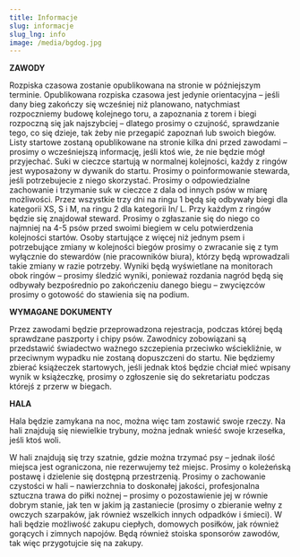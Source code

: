 ```yaml
---
title: Informacje
slug: informacje
slug_lng: info
image: /media/bgdog.jpg
---
```

**ZAWODY**

Rozpiska czasowa zostanie opublikowana na stronie w późniejszym terminie.
Opublikowana rozpiska czasowa jest jedynie orientacyjna – jeśli dany bieg zakończy
się wcześniej niż planowano, natychmiast rozpoczniemy budowę kolejnego toru, a
zapoznania z torem i biegi rozpoczną się jak najszybciej – dlatego prosimy o
czujność, sprawdzanie tego, co się dzieje, tak żeby nie przegapić zapoznań lub
swoich biegów.
Listy startowe zostaną opublikowane na stronie kilka dni przed zawodami – prosimy
o wcześniejszą informację, jeśli ktoś wie, że nie będzie mógł przyjechać.
Suki w cieczce startują w normalnej kolejności, każdy z ringów jest wyposażony w
dywanik do startu. Prosimy o poinformowanie stewarda, jeśli potrzebujecie z niego
skorzystać. Prosimy o odpowiedzialne zachowanie i trzymanie suk w cieczce z dala
od innych psów w miarę możliwości.
Przez wszystkie trzy dni na ringu 1 będą się odbywały biegi dla kategorii XS, S i M,
na ringu 2 dla kategorii In/ L.
Przy każdym z ringów będzie się znajdował steward. Prosimy o zgłaszanie się do
niego co najmniej na 4-5 psów przed swoimi biegiem w celu potwierdzenia kolejności
startów. Osoby startujące z więcej niż jednym psem i potrzebujące zmiany w
kolejności biegów prosimy o zwracanie się z tym wyłącznie do stewardów (nie
pracowników biura), którzy będą wprowadzali takie zmiany w razie potrzeby.
Wyniki będą wyświetlane na monitorach obok ringów – prosimy śledzić wyniki,
ponieważ rozdania nagród będą się odbywały bezpośrednio po zakończeniu danego
biegu – zwycięzców prosimy o gotowość do stawienia się na podium.


**WYMAGANE DOKUMENTY**

Przez zawodami będzie przeprowadzona rejestracja, podczas której będą
sprawdzane paszporty i chipy psów. Zawodnicy zobowiązani są przedstawić
świadectwo ważnego szczepienia przeciwko wściekliźnie, w przeciwnym wypadku
nie zostaną dopuszczeni do startu.
Nie będziemy zbierać książeczek startowych, jeśli jednak ktoś będzie chciał mieć
wpisany wynik w książeczkę, prosimy o zgłoszenie się do sekretariatu podczas
którejś z przerw w biegach.

**HALA**

Hala będzie zamykana na noc, można więc tam zostawić swoje rzeczy.
Na hali znajdują się niewielkie trybuny, można jednak wnieść swoje krzesełka, jeśli
ktoś woli.

W hali znajdują się trzy szatnie, gdzie można trzymać psy – jednak ilość miejsca jest
ograniczona, nie rezerwujemy też miejsc. Prosimy o koleżeńską postawę i dzielenie
się dostępną przestrzenią.
Prosimy o zachowanie czystości w hali – nawierzchnia to doskonałej jakości,
profesjonalna sztuczna trawa do piłki nożnej – prosimy o pozostawienie jej w równie
dobrym stanie, jak ten w jakim ją zastaniecie (prosimy o zbieranie wełny z owczych
szarpaków, jak również wszelkich innych odpadków i śmieci).
W hali będzie możliwość zakupu ciepłych, domowych posiłków, jak również gorących
i zimnych napojów.
Będą również stoiska sponsorów zawodów, tak więc przygotujcie się na zakupy.
